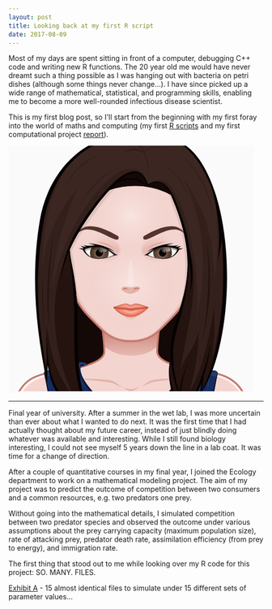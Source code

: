 ```yaml
---
layout: post
title: Looking back at my first R script
date: 2017-08-09
---
```


Most of my days are spent sitting in front of a computer, debugging C++ code and writing new R functions. The 20 year old me would have never dreamt such a thing possible as I was hanging out with bacteria on petri dishes (although some things never change...). I have since picked up a wide range of mathematical, statistical, and programming skills, enabling me to become a more well-rounded infectious disease scientist. 

This is my first blog post, so I'll start from the beginning with my first foray into the world of maths and computing (my first [R scripts](https://github.com/lucymli/predator-prey-dynamics/tree/master/R) and my first computational project [report](https://github.com/lucymli/predator-prey-dynamics/raw/master/Final%20Year%20Project%20Report.pdf)).

![Meet my Gonorrhea triplets.](https://github.com/lucymli/lucymli.github.io/raw/master/images/Avatar.png)

---

Final year of university. After a summer in the wet lab, I was more uncertain than ever about what I wanted to do next. It was the first time that I had actually thought about my future career, instead of just blindly doing whatever was available and interesting. While I still found biology interesting, I could not see myself 5 years down the line in a lab coat. It was time for a change of direction. 

After a couple of quantitative courses in my final year, I joined the Ecology department to work on a mathematical modeling project. The aim of my project was to predict the outcome of competition between two consumers and a common resources, e.g. two predators one prey.

Without going into the mathematical details, I simulated competition between two predator species and observed the outcome under various assumptions about the prey carrying capacity (maximum population size), rate of attacking prey, predator death rate, assimilation efficiency (from prey to energy), and immigration rate. 

The first thing that stood out to me while looking over my R code for this project: SO. MANY. FILES.

[Exhibit A](https://github.com/lucymli/predator-prey-dynamics/tree/master/R/Results/9.%20Extras) - 15 almost identical files to simulate under 15 different sets of parameter values...

